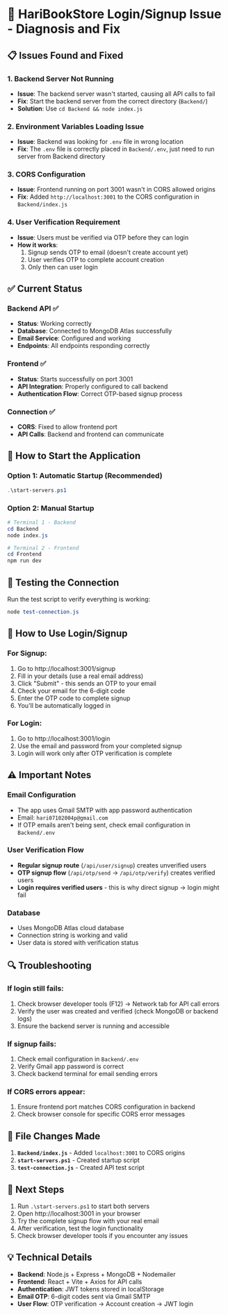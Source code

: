 # 🔧 HariBookStore Login/Signup Issue - Diagnosis and Fix

## 📋 Issues Found and Fixed

### 1. **Backend Server Not Running**
- **Issue**: The backend server wasn't started, causing all API calls to fail
- **Fix**: Start the backend server from the correct directory (`Backend/`)
- **Solution**: Use `cd Backend && node index.js`

### 2. **Environment Variables Loading Issue** 
- **Issue**: Backend was looking for `.env` file in wrong location
- **Fix**: The `.env` file is correctly placed in `Backend/.env`, just need to run server from Backend directory

### 3. **CORS Configuration**
- **Issue**: Frontend running on port 3001 wasn't in CORS allowed origins
- **Fix**: Added `http://localhost:3001` to the CORS configuration in `Backend/index.js`

### 4. **User Verification Requirement**
- **Issue**: Users must be verified via OTP before they can login
- **How it works**: 
  1. Signup sends OTP to email (doesn't create account yet)
  2. User verifies OTP to complete account creation
  3. Only then can user login

## ✅ Current Status

### Backend API ✅
- **Status**: Working correctly
- **Database**: Connected to MongoDB Atlas successfully
- **Email Service**: Configured and working
- **Endpoints**: All endpoints responding correctly

### Frontend ✅
- **Status**: Starts successfully on port 3001
- **API Integration**: Properly configured to call backend
- **Authentication Flow**: Correct OTP-based signup process

### Connection ✅
- **CORS**: Fixed to allow frontend port
- **API Calls**: Backend and frontend can communicate

## 🚀 How to Start the Application

### Option 1: Automatic Startup (Recommended)
```powershell
.\start-servers.ps1
```

### Option 2: Manual Startup
```powershell
# Terminal 1 - Backend
cd Backend
node index.js

# Terminal 2 - Frontend  
cd Frontend
npm run dev
```

## 🧪 Testing the Connection

Run the test script to verify everything is working:
```powershell
node test-connection.js
```

## 📱 How to Use Login/Signup

### For Signup:
1. Go to http://localhost:3001/signup
2. Fill in your details (use a real email address)
3. Click "Submit" - this sends an OTP to your email
4. Check your email for the 6-digit code
5. Enter the OTP code to complete signup
6. You'll be automatically logged in

### For Login:
1. Go to http://localhost:3001/login  
2. Use the email and password from your completed signup
3. Login will work only after OTP verification is complete

## ⚠️ Important Notes

### Email Configuration
- The app uses Gmail SMTP with app password authentication
- Email: `hari07102004p@gmail.com` 
- If OTP emails aren't being sent, check email configuration in `Backend/.env`

### User Verification Flow
- **Regular signup route** (`/api/user/signup`) creates unverified users
- **OTP signup flow** (`/api/otp/send` → `/api/otp/verify`) creates verified users
- **Login requires verified users** - this is why direct signup → login might fail

### Database
- Uses MongoDB Atlas cloud database
- Connection string is working and valid
- User data is stored with verification status

## 🔍 Troubleshooting

### If login still fails:
1. Check browser developer tools (F12) → Network tab for API call errors
2. Verify the user was created and verified (check MongoDB or backend logs)
3. Ensure the backend server is running and accessible

### If signup fails:
1. Check email configuration in `Backend/.env`
2. Verify Gmail app password is correct
3. Check backend terminal for email sending errors

### If CORS errors appear:
1. Ensure frontend port matches CORS configuration in backend
2. Check browser console for specific CORS error messages

## 📁 File Changes Made

1. **`Backend/index.js`** - Added `localhost:3001` to CORS origins
2. **`start-servers.ps1`** - Created startup script  
3. **`test-connection.js`** - Created API test script

## 🎯 Next Steps

1. Run `.\start-servers.ps1` to start both servers
2. Open http://localhost:3001 in your browser
3. Try the complete signup flow with your real email
4. After verification, test the login functionality
5. Check browser developer tools if you encounter any issues

## 💡 Technical Details

- **Backend**: Node.js + Express + MongoDB + Nodemailer
- **Frontend**: React + Vite + Axios for API calls
- **Authentication**: JWT tokens stored in localStorage
- **Email OTP**: 6-digit codes sent via Gmail SMTP
- **User Flow**: OTP verification → Account creation → JWT login